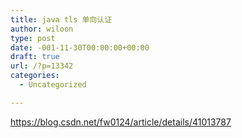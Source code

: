 ```yaml
---
title: java tls 单向认证
author: wiloon
type: post
date: -001-11-30T00:00:00+00:00
draft: true
url: /?p=13342
categories:
  - Uncategorized

---
```

https://blog.csdn.net/fw0124/article/details/41013787